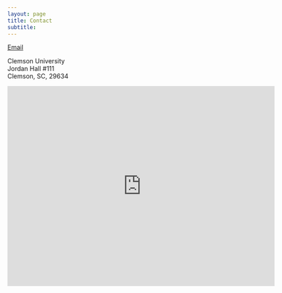 ```yaml
---
layout: page
title: Contact
subtitle: 
---
```


<html>
<body>
   <a href= "mailto: amann3@clemson.edu"> Email</a>
</body>
</html>

Clemson University
<br>
Jordan Hall #111
<br>
Clemson, SC, 29634



<iframe src="https://www.google.com/maps/embed?pb=!1m18!1m12!1m3!1d6562.2186944258265!2d-82.83922881041877!3d34.677189614681986!2m3!1f0!2f0!3f0!3m2!1i1024!2i768!4f13.1!3m3!1m2!1s0x88585e6db32ea643%3A0x5b8d975dea3eefe6!2sJordan%20Hall%2C%20Clemson%2C%20SC%2029631!5e0!3m2!1sen!2sus!4v1712258590447!5m2!1sen!2sus" width="600" height="450" style="border:0;" allowfullscreen="" loading="lazy" referrerpolicy="no-referrer-when-downgrade"></iframe>